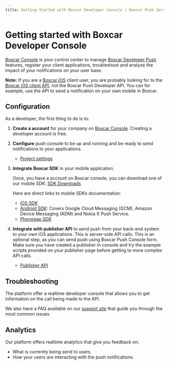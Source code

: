 ```yaml
---
title: Getting Started with Boxcar Developer Console | Boxcar Push Service
---
```


# Getting started with Boxcar Developer Console

[Boxcar Console](https://console.boxcar.io/) is your control center to manage [Boxcar Developer Push](http://boxcar.io/developer)
features, register your client applications, troubleshoot and analyse the impact of your notifications on your user base.

**Note:** If you are a [Boxcar iOS](http://boxcar.io/client) client user, you are probably looking for to the
[Boxcar iOS client API](https://boxcar.uservoice.com/knowledgebase/topics/48115-boxcar-api), not the Boxcar Push Developer API.
You can for example, use the API to send a notification on your own mobile in Boxcar.

## Configuration

As a developer, the first thing to do is to:

1. **Create a account** for your company on [Boxcar Console](https://console.boxcar.io). Creating a developer account is free.
2. **Configure** push console to be up and running and be ready to send notifications to your applications.
    - [Project settings](project_settings)
3. **Integrate Boxcar SDK** in your mobile application.

    Once, you have a account on Boxcar console, you can download one of our mobile SDK: [SDK Downloads](https://console.boxcar.io/downloads)

    Here are direct links to mobile SDKs documentation:

    - [iOS SDK](/sdk/ios)
    - [Android SDK](/sdk/android): Covers Google Cloud Messaging (GCM), Amazon Device Messaging (ADM) and Nokia X Push Service.
    - [Phonegap SDK](/sdk/phonegap)

4. **Integrate with publisher API** to send push from your back-end system to your own iOS applications.
This is server-side API calls. This is an optional step, as you can send push using Boxcar Push Console form.
Make sure you have created a publisher in console and try the example scripts provided on your publisher page before
getting to more complex API calls.

    - [Publisher API](/api/publisher)

## Troubleshooting

The platform offer a realtime developer console that allows you to get information on the call being made to the API.

We also have a FAQ available on our [support site](https://boxcar-api.uservoice.com) that guide you through the most common issues.

## Analytics

Our platform offers realtime analytics that give you feedback on:

- What is currently being send to users.
- How your users are interacting with the push notifications.
